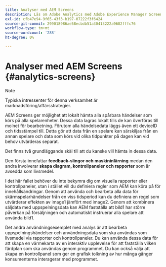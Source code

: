 ```yaml
---
title: Analyser med AEM Screens
description: Läs om Adobe Analytics med Adobe Experience Manager Screens.
exl-id: cfb47e94-9f65-43f3-b197-07222f3f6424
source-git-commit: 299018986ae58ecbdb51a30413222a9682fffc76
workflow-type: tm+mt
source-wordcount: '288'
ht-degree: 0%

---
```


# Analyser med AEM Screens {#analytics-screens}

>[!NOTE]
>
>Typiska intressenter för denna verksamhet är marknadsföring/affärsstrategier.

AEM Screens ger möjlighet att lokalt hämta alla spårbara händelser som körs på alla spelarenheter. Dessa data lagras lokalt tills de kan överföras till molnet för bearbetning. Förutom alla händelsedata läggs även ett deviceID och tidsstämpel till. Detta gör att data från en spelare kan särskiljas från en annan spelare och data som körs vid olika tidpunkter på dagen kan vid behov utvärderas separat.

Det finns två grundläggande skäl till att du kanske vill hämta in dessa data.

Den första innefattar **feedback-slingor och maskininlärning** medan den andra involverar **skapa diagram, kontrollpaneler och rapporter** som är avsedda som livsmedel.

I det här fallet behöver du inte bekymra dig om visuella rapporter eller kontrollpaneler, utan i stället vill du definiera regler som AEM kan köra på för innehållsändringar. Genom att använda och bearbeta alla data för skärmspelarhändelser från en viss tidsperiod kan du definiera en regel som utvärderar effekten av image1 jämfört med image2. Genom att kombinera säljdata med uppspelningsdata kan AEM fastställa att bild1 har större påverkan på försäljningen och automatiskt instruerar alla spelare att använda bild1.

Det andra användningsexemplet med analys är att bearbeta uppspelningshändelser och användningsdata som ska användas som livsmedel via rapporter och kontrollpaneler.
Du kan använda dessa data för att skapa en värmekarta av en interaktiv upplevelse för att fastställa vilken färdplan som ska användas genom programmet. Du kan också välja att skapa en kontrollpanel som ger en grafisk tolkning av hur många gånger konsumenterna interagerar med programmet.
